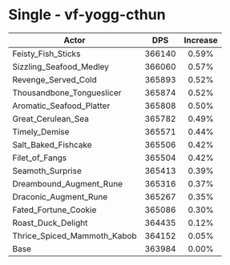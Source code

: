 # Single - vf-yogg-cthun
| Actor | DPS | Increase |
|---|:---:|:---:|
|Feisty_Fish_Sticks|366140|0.59%|
|Sizzling_Seafood_Medley|366060|0.57%|
|Revenge_Served_Cold|365893|0.52%|
|Thousandbone_Tongueslicer|365874|0.52%|
|Aromatic_Seafood_Platter|365808|0.50%|
|Great_Cerulean_Sea|365782|0.49%|
|Timely_Demise|365571|0.44%|
|Salt_Baked_Fishcake|365506|0.42%|
|Filet_of_Fangs|365504|0.42%|
|Seamoth_Surprise|365413|0.39%|
|Dreambound_Augment_Rune|365316|0.37%|
|Draconic_Augment_Rune|365267|0.35%|
|Fated_Fortune_Cookie|365086|0.30%|
|Roast_Duck_Delight|364435|0.12%|
|Thrice_Spiced_Mammoth_Kabob|364152|0.05%|
|Base|363984|0.00%|
